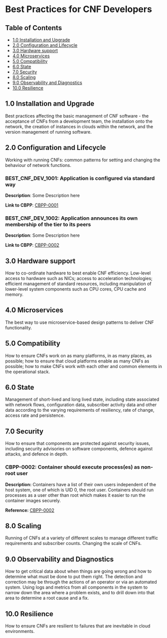 # Best Practices for CNF Developers

## Table of Contents

* [1.0 Installation and Upgrade](#10-installation-and-upgrade)
* [2.0 Configuration and Lifecycle](#20-configuration-and-lifecycle)
* [3.0 Hardware support](#30-hardware-support)
* [4.0 Microservices](#40-microservices)
* [5.0 Compatibility](#50-compatibility)
* [6.0 State](#60-state)
* [7.0 Security](#70-security)
* [8.0 Scaling](#80-scaling)
* [9.0 Observability and Diagnostics](#90-observability-and-diagnostics)
* [10.0 Resilience](#100-resilience)

## 1.0 Installation and Upgrade

Best practices affecting the basic management of CNF software - the acceptance of CNFs from a development team, the installation onto the network, the creation of instances in clouds within the network, and the version management of running software.

## 2.0 Configuration and Lifecycle

Working with running CNFs: common patterns for setting and changing the behaviour of network functions.

### BEST_CNF_DEV_1001: Application is configured via standard way

**Description**: Some Description here

<!-- This is an example and therefore the link is broken. -->
<!-- markdown-link-check-disable-next-line -->
**Link to CBPP**: [CBPP-0001](../cbpps/xyz.md)

### BEST_CNF_DEV_1002: Application announces its own membership of the tier to its peers

**Description**: Some Description here

<!-- This is an example and therefore the link is broken. -->
<!-- markdown-link-check-disable-next-line -->
**Link to CBPP**: [CBPP-0002](../cbpps/xyz.md)

## 3.0 Hardware support

How to co-ordinate hardware to best enable CNF efficiency.  Low-level access to hardware such as NICs; access to acceleration technologies; efficient management of standard resources, including manipulation of lower-level system components such as CPU cores, CPU cache and memory.

## 4.0 Microservices

The best way to use microservice-based design patterns to deliver CNF functionality.

## 5.0 Compatibility

How to ensure CNFs work on as many platforms, in as many places, as possible; how to ensure that cloud platforms enable as many CNFs as possible; how to make CNFs work with each other and common elements in the operational stack.

## 6.0 State

Management of short-lived and long lived state, including state associated with network flows, configuration data, subscriber activity data and other data according to the varying requirements of resiliency, rate of change, access rate and persistence.

## 7.0 Security

How to ensure that components are protected against security issues, including security advisories on software components, defence against attacks, and defence in depth.

### CBPP-0002: Container should execute process(es) as non-root user

**Description:**
Containers have a list of their own users independent of the host system, one of which is UID 0, the root user. Containers should run processes as a user other than root which makes it easier to run the container images securely.

**Reference:** [CBPP-0002](../cbpps/0002-no-root-in-containers.md)

## 8.0 Scaling

Running of CNFs at a variety of different scales to manage different traffic requirements and subscriber counts.  Changing the scale of CNFs.

## 9.0 Observability and Diagnostics

How to get critical data about when things are going wrong and how to determine what must be done to put them right.  The detection and correction may be through the actions of an operator or via an automated system.  Using logs and metrics from all components in the system to narrow down the area where a problem exists, and to drill down into that area to determine a root cause and a fix.

## 10.0 Resilience

How to ensure CNFs are resilient to failures that are inevitable in cloud environments.
